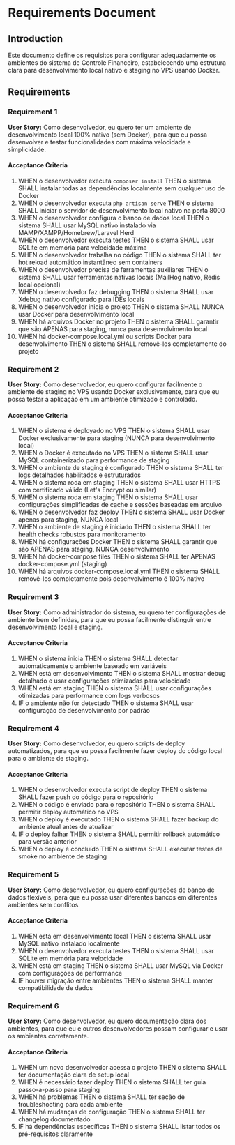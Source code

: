 # Requirements Document

## Introduction

Este documento define os requisitos para configurar adequadamente os ambientes do sistema de Controle Financeiro, estabelecendo uma estrutura clara para desenvolvimento local nativo e staging no VPS usando Docker.

## Requirements

### Requirement 1

**User Story:** Como desenvolvedor, eu quero ter um ambiente de desenvolvimento local 100% nativo (sem Docker), para que eu possa desenvolver e testar funcionalidades com máxima velocidade e simplicidade.

#### Acceptance Criteria

1. WHEN o desenvolvedor executa `composer install` THEN o sistema SHALL instalar todas as dependências localmente sem qualquer uso de Docker
2. WHEN o desenvolvedor executa `php artisan serve` THEN o sistema SHALL iniciar o servidor de desenvolvimento local nativo na porta 8000
3. WHEN o desenvolvedor configura o banco de dados local THEN o sistema SHALL usar MySQL nativo instalado via MAMP/XAMPP/Homebrew/Laravel Herd
4. WHEN o desenvolvedor executa testes THEN o sistema SHALL usar SQLite em memória para velocidade máxima
5. WHEN o desenvolvedor trabalha no código THEN o sistema SHALL ter hot reload automático instantâneo sem containers
6. WHEN o desenvolvedor precisa de ferramentas auxiliares THEN o sistema SHALL usar ferramentas nativas locais (MailHog nativo, Redis local opcional)
7. WHEN o desenvolvedor faz debugging THEN o sistema SHALL usar Xdebug nativo configurado para IDEs locais
8. WHEN o desenvolvedor inicia o projeto THEN o sistema SHALL NUNCA usar Docker para desenvolvimento local
9. WHEN há arquivos Docker no projeto THEN o sistema SHALL garantir que são APENAS para staging, nunca para desenvolvimento local
10. WHEN há docker-compose.local.yml ou scripts Docker para desenvolvimento THEN o sistema SHALL removê-los completamente do projeto

### Requirement 2

**User Story:** Como desenvolvedor, eu quero configurar facilmente o ambiente de staging no VPS usando Docker exclusivamente, para que eu possa testar a aplicação em um ambiente otimizado e controlado.

#### Acceptance Criteria

1. WHEN o sistema é deployado no VPS THEN o sistema SHALL usar Docker exclusivamente para staging (NUNCA para desenvolvimento local)
2. WHEN o Docker é executado no VPS THEN o sistema SHALL usar MySQL containerizado para performance de staging
3. WHEN o ambiente de staging é configurado THEN o sistema SHALL ter logs detalhados habilitados e estruturados
4. WHEN o sistema roda em staging THEN o sistema SHALL usar HTTPS com certificado válido (Let's Encrypt ou similar)
5. WHEN o sistema roda em staging THEN o sistema SHALL usar configurações simplificadas de cache e sessões baseadas em arquivo
6. WHEN o desenvolvedor faz deploy THEN o sistema SHALL usar Docker apenas para staging, NUNCA local
7. WHEN o ambiente de staging é iniciado THEN o sistema SHALL ter health checks robustos para monitoramento
8. WHEN há configurações Docker THEN o sistema SHALL garantir que são APENAS para staging, NUNCA desenvolvimento
9. WHEN há docker-compose files THEN o sistema SHALL ter APENAS docker-compose.yml (staging)
10. WHEN há arquivos docker-compose.local.yml THEN o sistema SHALL removê-los completamente pois desenvolvimento é 100% nativo

### Requirement 3

**User Story:** Como administrador do sistema, eu quero ter configurações de ambiente bem definidas, para que eu possa facilmente distinguir entre desenvolvimento local e staging.

#### Acceptance Criteria

1. WHEN o sistema inicia THEN o sistema SHALL detectar automaticamente o ambiente baseado em variáveis
2. WHEN está em desenvolvimento THEN o sistema SHALL mostrar debug detalhado e usar configurações otimizadas para velocidade
3. WHEN está em staging THEN o sistema SHALL usar configurações otimizadas para performance com logs verbosos
4. IF o ambiente não for detectado THEN o sistema SHALL usar configuração de desenvolvimento por padrão

### Requirement 4

**User Story:** Como desenvolvedor, eu quero scripts de deploy automatizados, para que eu possa facilmente fazer deploy do código local para o ambiente de staging.

#### Acceptance Criteria

1. WHEN o desenvolvedor executa script de deploy THEN o sistema SHALL fazer push do código para o repositório
2. WHEN o código é enviado para o repositório THEN o sistema SHALL permitir deploy automático no VPS
3. WHEN o deploy é executado THEN o sistema SHALL fazer backup do ambiente atual antes de atualizar
4. IF o deploy falhar THEN o sistema SHALL permitir rollback automático para versão anterior
5. WHEN o deploy é concluído THEN o sistema SHALL executar testes de smoke no ambiente de staging

### Requirement 5

**User Story:** Como desenvolvedor, eu quero configurações de banco de dados flexíveis, para que eu possa usar diferentes bancos em diferentes ambientes sem conflitos.

#### Acceptance Criteria

1. WHEN está em desenvolvimento local THEN o sistema SHALL usar MySQL nativo instalado localmente
2. WHEN o desenvolvedor executa testes THEN o sistema SHALL usar SQLite em memória para velocidade
3. WHEN está em staging THEN o sistema SHALL usar MySQL via Docker com configurações de performance
4. IF houver migração entre ambientes THEN o sistema SHALL manter compatibilidade de dados

### Requirement 6

**User Story:** Como desenvolvedor, eu quero documentação clara dos ambientes, para que eu e outros desenvolvedores possam configurar e usar os ambientes corretamente.

#### Acceptance Criteria

1. WHEN um novo desenvolvedor acessa o projeto THEN o sistema SHALL ter documentação clara de setup local
2. WHEN é necessário fazer deploy THEN o sistema SHALL ter guia passo-a-passo para staging
3. WHEN há problemas THEN o sistema SHALL ter seção de troubleshooting para cada ambiente
4. WHEN há mudanças de configuração THEN o sistema SHALL ter changelog documentado
5. IF há dependências específicas THEN o sistema SHALL listar todos os pré-requisitos claramente